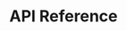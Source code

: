 # API Reference

<div id="redoc-container"></div>
<script src="https://cdn.redoc.ly/redoc/latest/bundles/redoc.standalone.js"></script>
<script>
  // Build an absolute URL for the spec based on the current location, ignoring any <base> tag
  (function() {
    var path = window.location.pathname || '/';
    // If we're at /api or /api/, go up one level to the site root (handles /chissl/api/ on Pages and /api/ locally)
    var basePath = path.replace(/\/api\/?$/, '/');
    var specUrl = new URL('openapi-public.yaml', window.location.origin + basePath).href;
    Redoc.init(specUrl, {
      hideDownloadButton: false,
      pathInMiddlePanel: true,
      expandResponses: '200,201,204',
      theme: { colors: { primary: { main: '#0b5ed7' } } }
    }, document.getElementById('redoc-container'))
  })();
</script>

